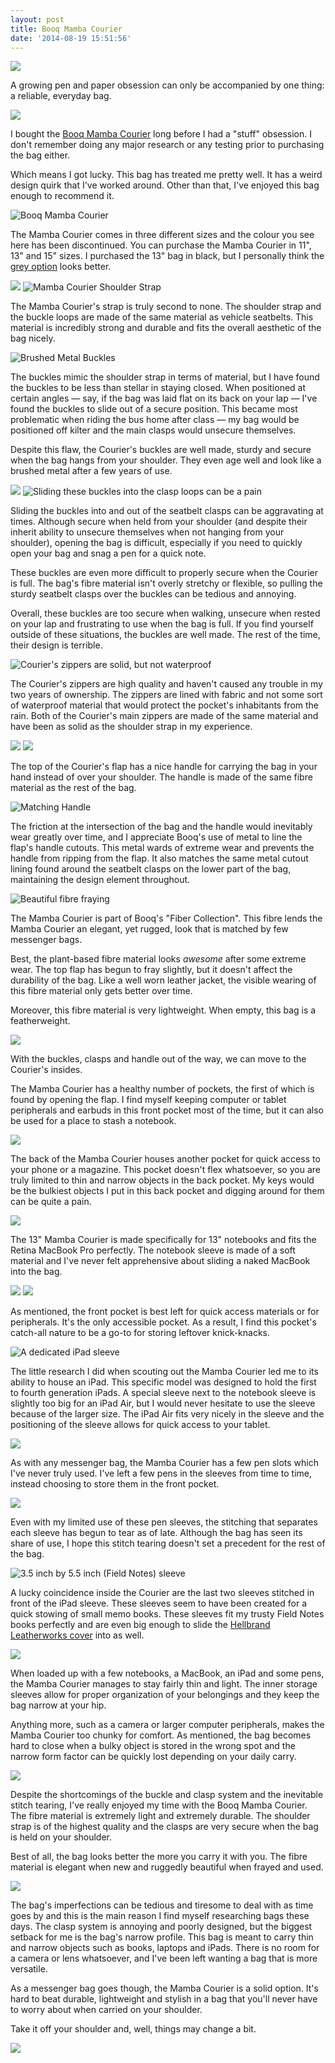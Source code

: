 ```yaml
---
layout: post
title: Booq Mamba Courier
date: '2014-08-19 15:51:56'
---
```


![](/media/images/2014/Aug/P8170147.jpg)

A growing pen and paper obsession can only be accompanied by one thing: a reliable, everyday bag.

![](/media/images/2014/Aug/P8170152.jpg)

I bought the [Booq Mamba Courier](http://www.amazon.com/gp/product/B008OLO7ME/ref=as_li_qf_sp_asin_il_tl?ie=UTF8&camp=1789&creative=9325&creativeASIN=B008OLO7ME&linkCode=as2&tag=thenews02-20&linkId=3M4ILDXNAFSCSAHF) long before I had a "stuff" obsession. I don't remember doing any major research or any testing prior to purchasing the bag either.

Which means I got lucky. This bag has treated me pretty well. It has a weird design quirk that I've worked around. Other than that, I've enjoyed this bag enough to recommend it.

![Booq Mamba Courier](/media/images/2014/Aug/P8160020.jpg)

The Mamba Courier comes in three different sizes and the colour you see here has been discontinued. You can purchase the Mamba Courier in 11", 13" and 15" sizes. I purchased the 13" bag in black, but I personally think the [grey option](http://www.booqbags.com/us/shoulder-bags/mamba-courier/MCR13-GRY) looks better.

![](/media/images/2014/Aug/P8160026.jpg)
![Mamba Courier Shoulder Strap](/media/images/2014/Aug/P8160034.jpg)

The Mamba Courier's strap is truly second to none. The shoulder strap and the buckle loops are made of the same material as vehicle seatbelts. This material is incredibly strong and durable and fits the overall aesthetic of the bag nicely.

![Brushed Metal Buckles](/media/images/2014/Aug/P8160042.jpg)

The buckles mimic the shoulder strap in terms of material, but I have found the buckles to be less than stellar in staying closed. When positioned at certain angles — say, if the bag was laid flat on its back on your lap — I've found the buckles to slide out of a secure position. This became most problematic when riding the bus home after class — my bag would be positioned off kilter and the main clasps would unsecure themselves.

Despite this flaw, the Courier's buckles are well made, sturdy and secure when the bag hangs from your shoulder. They even age well and look like a brushed metal after a few years of use.

![](/media/images/2014/Aug/P8170158.jpg)
![Sliding these buckles into the clasp loops can be a pain](/media/images/2014/Aug/P8160046.jpg)

Sliding the buckles into and out of the seatbelt clasps can be aggravating at times. Although secure when held from your shoulder (and despite their inherit ability to unsecure themselves when not hanging from your shoulder), opening the bag is difficult, especially if you need to quickly open your bag and snag a pen for a quick note.

These buckles are even more difficult to properly secure when the Courier is full. The bag's fibre material isn't overly stretchy or flexible, so pulling the sturdy seatbelt clasps over the buckles can be tedious and annoying.

Overall, these buckles are too secure when walking, unsecure when rested on your lap and frustrating to use when the bag is full. If you find yourself outside of these situations, the buckles are well made. The rest of the time, their design is terrible.

![Courier's zippers are solid, but not waterproof](/media/images/2014/Aug/P8160058.jpg)

The Courier's zippers are high quality and haven't caused any trouble in my two years of ownership. The zippers are lined with fabric and not some sort of waterproof material that would protect the pocket's inhabitants from the rain. Both of the Courier's main zippers are made of the same material and have been as solid as the shoulder strap in my experience.

![](/media/images/2014/Aug/P8160062.jpg)
![](/media/images/2014/Aug/P8170155.jpg)

The top of the Courier's flap has a nice handle for carrying the bag in your hand instead of over your shoulder. The handle is made of the same fibre material as the rest of the bag. 

![Matching Handle](/media/images/2014/Aug/P8160076.jpg)

The friction at the intersection of the bag and the handle would inevitably wear greatly over time, and I appreciate Booq's use of metal to line the flap's handle cutouts. This metal wards of extreme wear and prevents the handle from ripping from the flap. It also matches the same metal cutout lining found around the seatbelt clasps on the lower part of the bag, maintaining the design element throughout.

![Beautiful fibre fraying](/media/images/2014/Aug/P8160082.jpg)

The Mamba Courier is part of Booq's "Fiber Collection". This fibre lends the Mamba Courier an elegant, yet rugged, look that is matched by few messenger bags. 

Best, the plant-based fibre material looks *awesome* after some extreme wear. The top flap has begun to fray slightly, but it doesn't affect the durability of the bag. Like a well worn leather jacket, the visible wearing of this fibre material only gets better over time.

Moreover, this fibre material is very lightweight. When empty, this bag is a featherweight. 

![](/media/images/2014/Aug/P8160051.jpg)

With the buckles, clasps and handle out of the way, we can move to the Courier's insides.

The Mamba Courier has a healthy number of pockets, the first of which is found by opening the flap. I find myself keeping computer or tablet peripherals and earbuds in this front pocket most of the time, but it can also be used for a place to stash a notebook.

![](/media/images/2014/Aug/P8160065.jpg)

The back of the Mamba Courier houses another pocket for quick access to your phone or a magazine. This pocket doesn't flex whatsoever, so you are truly limited to thin and narrow objects in the back pocket. My keys would be the bulkiest objects I put in this back pocket and digging around for them can be quite a pain.

![](/media/images/2014/Aug/P8160086.jpg)

The 13" Mamba Courier is made specifically for 13" notebooks and fits the Retina MacBook Pro perfectly. The notebook sleeve is made of a soft material and I've never felt apprehensive about sliding a naked MacBook into the bag.

![](/media/images/2014/Aug/P8170163.jpg)
![](/media/images/2014/Aug/P8160093.jpg)

As mentioned, the front pocket is best left for quick access materials or for peripherals. It's the only accessible pocket. As a result, I find this pocket's catch-all nature to be a go-to for storing leftover knick-knacks.

![A dedicated iPad sleeve](/media/images/2014/Aug/P8160101.jpg)

The little research I did when scouting out the Mamba Courier led me to its ability to house an iPad. This specific model was designed to hold the first to fourth generation iPads. A special sleeve next to the notebook sleeve is slightly too big for an iPad Air, but I would never hesitate to use the sleeve because of the larger size. The iPad Air fits very nicely in the sleeve and the positioning of the sleeve allows for quick access to your tablet.

![](/media/images/2014/Aug/P8160107.jpg)

As with any messenger bag, the Mamba Courier has a few pen slots which I've never truly used. I've left a few pens in the sleeves from time to time, instead choosing to store them in the front pocket. 

![](/media/images/2014/Aug/P8160110.jpg)

Even with my limited use of these pen sleeves, the stitching that separates each sleeve has begun to tear as of late. Although the bag has seen its share of use, I hope this stitch tearing doesn't set a precedent for the rest of the bag.

![3.5 inch by 5.5 inch (Field Notes) sleeve](/media/images/2014/Aug/P8160123.jpg)

A lucky coincidence inside the Courier are the last two sleeves stitched in front of the iPad sleeve. These sleeves seem to have been created for a quick stowing of small memo books. These sleeves fit my trusty Field Notes books perfectly and are even big enough to slide the [Hellbrand Leatherworks cover](http://hellbrandleather.bigcartel.com/product/chromexcel-field-notes-cover) into as well. 

![](/media/images/2014/Aug/P8160069.jpg)

When loaded up with a few notebooks, a MacBook, an iPad and some pens, the Mamba Courier manages to stay fairly thin and light. The inner storage sleeves allow for proper organization of your belongings and they keep the bag narrow at your hip.

Anything more, such as a camera or larger computer peripherals, makes the Mamba Courier too chunky for comfort. As mentioned, the bag becomes hard to close when a bulky object is stored in the wrong spot and the narrow form factor can be quickly lost depending on your daily carry.

![](/media/images/2014/Aug/P8170181.jpg)

Despite the shortcomings of the buckle and clasp system and the inevitable stitch tearing, I've really enjoyed my time with the Booq Mamba Courier. The fibre material is extremely light and extremely durable. The shoulder strap is of the highest quality and the clasps are very secure when the bag is held on your shoulder. 

Best of all, the bag looks better the more you carry it with you. The fibre material is elegant when new and ruggedly beautiful when frayed and used.

![](/media/images/2014/Aug/P8170175.jpg)

The bag's imperfections can be tedious and tiresome to deal with as time goes by and this is the main reason I find myself researching bags these days. The clasp system is annoying and poorly designed, but the biggest setback for me is the bag's narrow profile. This bag is meant to carry thin and narrow objects such as books, laptops and iPads. There is no room for a camera or lens whatsoever, and I've been left wanting a bag that is more versatile.

As a messenger bag goes though, the Mamba Courier is a solid option. It's hard to beat durable, lightweight and stylish in a bag that you'll never have to worry about when carried on your shoulder. 

Take it off your shoulder and, well, things may change a bit.

![](/media/images/2014/Aug/P8170169.jpg)